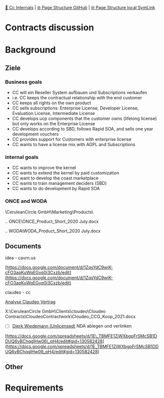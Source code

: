 [📁 Cc Internals](../cc-internals.md) | [🌐 Page Structure GitHub](/2cu.atlassian.net/wiki/spaces/CCU/pages/300000036/contracts-discussion.entry.md) | [🌐 Page Structure local SymLink](./contracts-discussion.entry.page.md)

# Contracts discussion

# Background

## Ziele

### Business goals

- CC will ein Reseller System aufbauen und Subscriptions verkaufen
- i.e. CC keeps the contractual relationship with the end customer
- CC keeps all rights on the own product
- CC sells subscriptions: Enterprise License, Developer License, Evaluation License, Intermediate License
- CC develops ucp components that the customer owns (lifelong license) but only works on the Enterprise License
- CC develops according to SBD, follows Rapid SOA, and sells one year development vouchers
- CC provides support for Customers with enterprise license
- CC wants to have a license mix with AGPL and Subscriptions

### internal goals

- CC wants to improve the kernel
- CC wants to extend the kernel by paid customization
- CC want to develop the coast marketplace
- CC wants to train management deciders (SBD)
- CC wants to do development by Rapid SOA

### ONCE and WODA

\\CeruleanCircle GmbH\\Marketing\\Products\\

.. ONCE\\ONCE\_Product\_Short\_2020 July.docx

.. WODA\\WODA\_Product\_Short\_2020 July.docx

## Documents

idea - cavrn.us

[https://docs.google.com/document/d/1ZqsYdC9wjK-cFO3apKuWqEGvq0i3Cxzb/edit](https://docs.google.com/document/d/1ZqsYdC9wjK-cFO3apKuWqEGvq0i3Cxzb/edit)

claudeo - cc

[Analyse Claudeo Vertrag](../../../2cu.atlassian.net/wiki/spaces/CCU/pages/1873412103/Analyse_Claudeo_Vertrag.md)

X:\\CeruleanCircle GmbH\\Clients\\cloudeo\\Cloudeo Contracts\\CloudeoContractwork\\Cloudeo\_CCG\_Koop\_2021.docx

- [ ] [Dierk Wiedemann (Unlicensed)](https://2cu.atlassian.net/wiki/people/63be9afe8a7d2f693bf700d4?ref=confluence) NDA ablegen und verlinken

[https://docs.google.com/spreadsheets/d/1E\_TBMFE1ZjWXbgpFrSMcSB1DDUQ6yBChqglHw06\_pH4/edit#gid=130582428](https://docs.google.com/spreadsheets/d/1E_TBMFE1ZjWXbgpFrSMcSB1DDUQ6yBChqglHw06_pH4/edit#gid=130582428)

## Other

# Requirements
